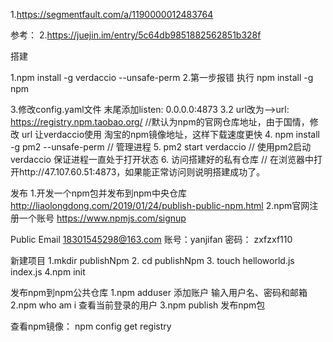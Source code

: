 1.https://segmentfault.com/a/1190000012483764


参考：
2.https://juejin.im/entry/5c64db9851882562851b328f


搭建

1.npm install -g verdaccio --unsafe-perm
2.第一步报错 执行 npm install -g npm

3.修改config.yaml文件   末尾添加listen: 0.0.0.0:4873  3.2 url改为-->url: https://registry.npm.taobao.org/  //默认为npm的官网仓库地址，由于国情，修改 url 让verdaccio使用 淘宝的npm镜像地址，这样下载速度更快
4. npm install -g pm2 --unsafe-perm   // 管理进程
5. pm2 start verdaccio // 使用pm2启动verdaccio 保证进程一直处于打开状态
6. 访问搭建好的私有仓库   // 在浏览器中打开http://47.107.60.51:4873，如果能正常访问则说明搭建成功了。

发布
1.开发一个npm包并发布到npm中央仓库 http://liaolongdong.com/2019/01/24/publish-public-npm.html
2.npm官网注册一个账号 https://www.npmjs.com/signup


Public Email 18301545298@163.com
账号：yanjifan
密码： zxfzxf110

新建项目
1.mkdir publishNpm
2. cd publishNpm 
3. touch helloworld.js index.js
4.npm init 

发布npm到npm公共仓库
1.npm adduser 添加账户 输入用户名、密码和邮箱
2.npm who am i  查看当前登录的用户
3.npm publish 发布npm包


查看npm镜像：
npm config get registry




